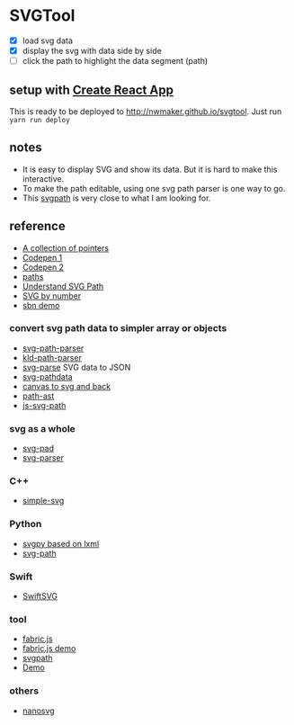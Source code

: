 # SVGTool

* [X] load svg data
* [X] display the svg with data side by side
* [ ] click the path to highlight the data segment (path)

## setup with [Create React App](https://github.com/facebookincubator/create-react-app)

This is ready to be deployed to http://nwmaker.github.io/svgtool.
Just run ```yarn run deploy```

## notes 

* It is easy to display SVG and show its data. But it is hard to make this interactive. 
* To make the path editable, using one svg path parser is one way to go.
* This [svgpath](https://github.com/aydos/svgpath) is very close to what I am looking for.
 
## reference

* [A collection of pointers](https://css-tricks.com/tools-visualize-edit-svg-paths-kinda/)
* [Codepen 1](https://codepen.io/thebabydino/pen/EKLNvZ)
* [Codepen 2](https://codepen.io/netsi1964/pen/pJzWoz)
* [paths](https://github.com/jxnblk/paths)
* [Understand SVG Path](https://css-tricks.com/svg-path-syntax-illustrated-guide/)
* [SVG by number](https://github.com/kosamari/sbn)
* [sbn demo](https://kosamari.github.io/sbn/)

### convert svg path data to simpler array or objects
* [svg-path-parser](https://github.com/hughsk/svg-path-parser)
* [kld-path-parser](https://github.com/thelonious/kld-path-parser)
* [svg-parse](https://github.com/ksm2/svg-parse) SVG data to JSON
* [svg-pathdata](https://github.com/nfroidure/svg-pathdata)
* [canvas to svg and back](https://github.com/canvg/canvg)
* [path-ast](https://github.com/jxnblk/path-ast)
* [js-svg-path](https://github.com/Pomax/js-svg-path)

### svg as a whole
* [svg-pad](https://github.com/Somnid/svg-pad)
* [svg-parser](https://github.com/Rich-Harris/svg-parser)

### C++ 
* [simple-svg](https://github.com/jdryg/simple-svg)

### Python
* [svgpy based on lxml](https://github.com/miute/svgpy)
* [svg-path](https://github.com/regebro/svg.path)

### Swift
* [SwiftSVG](https://github.com/mchoe/SwiftSVG)

### tool
* [fabric.js](https://github.com/fabricjs/fabric.js)
* [fabric.js demo](http://fabricjs.com/)
* [svgpath](https://github.com/aydos/svgpath)
* [Demo](https://aydos.com/svgedit/)

### others 
* [nanosvg](https://github.com/memononen/nanosvg)


